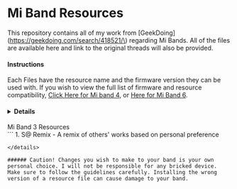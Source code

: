 # Mi Band Resources

This repository contains all of my work from [GeekDoing](https://geekdoing.com/search/418521/\) regarding Mi Bands. All of the files are available here and link to the original threads will also be provided.

#### Instructions
Each Files have the resource name and the firmware version they can be used with. If you wish to view the full list of firmware and resource compatibility, [Click Here for Mi band 4](https://geekdoing.com/threads/xiaomi-mi-band-4-official-firmwares.1372/), or [Here for Mi Band 6](https://geekdoing.com/threads/mi-band-6-original-firmwares-resources-fonts.2780/).

#### <details>
<summary>Mi Band 3 Resources</summary>
```
1. S@ Remix - A remix of others' works based on personal preference

```
</details>

###### Caution! Changes you wish to make to your band is your own personal choice. I will not be responsible for any bricked device. Make sure to follow the guidelines carefully. Installing the wrong version of a resource file can cause damage to your band.